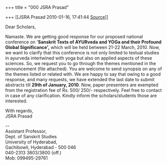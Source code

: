 +++
title = "000 JSRA Prasad"

+++
[[JSRA Prasad	2010-01-16, 17:41:44 [Source](https://groups.google.com/g/bvparishat/c/C2pM-HBX498)]]



Dear Scholars,  
  
Namaste. We are getting good response for our proposed national conference on '**Sanskrit Texts of AYURveda and YOGa and their Profound Global Significance',** which will be held between 21-22 March, 2010. Now, we want to clarify that this conference is not only limited to textual studies in ayurveda intertwined with yoga but also on applied aspects of these sciences. So, we request you to go through the themes mentioned in the announcement (file attached). You are welcome to send synopsis on any of the themes listed or related with. We are happy to say that owing to a good response, and many requests, we have extended the last date to submit abstracts till **29th of January, 2010**. Now, paper presenters are exempted from the registration fee of Rs. 500/ 250/- respectively. Feel free to contact in case of any clarification. Kindly inform the scholars/students those are interested.  
  
With regards,  
JSRA Prasad  
  
--  
Assistant Professor,  
Dept. of Sanskrit Studies  
University of Hyderabad,  
Gachibowli, Hyderabad - 500 046  
040-2313 3803/3800 (off.)  
Mob: 099495-29761  
  

